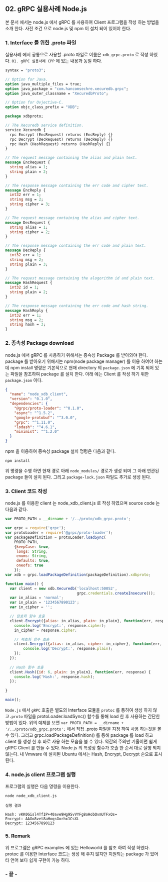## 02. gRPC 실용사례 Node.js

본 문서 에서는 node.js 에서 gRPC 를 사용하여 Client 프로그램을 작성 하는 방법을 소개 한다. 사전 조건 으로 node.js 및 npm 이 설치 되어 있어야 한다. 



### 1. Interface 를 위한 .proto 파일

  실용사례 에서 공통으로 사용할 .proto 파일로 이름은 `xdb_grpc.proto` 로 작성 하였다.
  `01. gRPC 실용사례 CPP` 에 있는 내용과 동일 하다.

```protobuf
syntax = "proto3";

// Option for Java.
option java_multiple_files = true;
option java_package = "com.hancomsechre.xecuredb.grpc";
option java_outer_classname = "XecuredbProto";

// Option for Ovjective-C.
option objc_class_prefix = "XDB";

package xdbproto;

// The Xecuredb service definition.
service Xecuredb {
  rpc Encrypt (EncRequest) returns (EncReply) {}
  rpc Decrypt (DecRequest) returns (DecReply) {}
  rpc Hash (HashRequest) returns (HashReply) {}
}

// The request message containing the alias and plain text.
message EncRequest {
  string alias = 1;
  string plain = 2;
}

// The response message containing the err code and cipher text.
message EncReply {
  int32 err = 1;
  string msg = 2;
  string cipher = 3;
}

// The request message containing the alias and cipher text.
message DecRequest {
  string alias = 1;
  string cipher = 2;
}

// The response message containing the err code and plain text.
message DecReply {
  int32 err = 1;
  string msg = 2;
  string plain = 3;
}

// The request message containing the alogorithm id and plain text.
message HashRequest {
  int32 id = 1;
  string plain = 2;
}

// The response message containing the err code and hash string.
message HashReply {
  int32 err = 1;
  string msg = 2;
  string hash = 3;
}
```



### 2. 종속성 Package download

node.js 에서 gRPC 를 사용하기 위해서는 종속성 Package 를 받아와야 한다. package 를 받아오기 위해서는 npm(node package manager) 를 이용 하여야 하는데 npm install 명령은 기본적으로 현재 directory 의  `package.json` 에 기록 되어 있는 파일을 참조하여 package 를 설치 한다. 아래 에는 Client 를 작성 하기 위한 `package.json` 이다.

```json
{
  "name": "node_xdb_client",
  "version": "0.1.0",
  "dependencies": {
    "@grpc/proto-loader": "^0.1.0",
    "async": "^1.5.2",
    "google-protobuf": "^3.0.0",
    "grpc": "^1.11.0",
    "lodash": "^4.6.1",
    "minimist": "^1.2.0"
  }
}
```

npm 을 이용하여 종속성 package 설치 명령은 다음과 같다.

```
npm install
```

위 명령을 수행 하면 현재 경로 아래 `node_modules/` 경로가 생성 되며 그 아래 연관된 package 들이 설치 된다. 그리고 `package-lock.json` 파일도 추가로 생성 된다.



### 3. Client 코드 작성

node.js 를 이용한 client 는 node_xdb_client.js 로 작성 하였으며 source code 는 다음과 같다.

```javascript
var PROTO_PATH = __dirname + '/../proto/xdb_grpc.proto';

var grpc = require('grpc');
var protoLoader = require('@grpc/proto-loader');
var packageDefinition = protoLoader.loadSync(
    PROTO_PATH,
    {keepCase: true,
     longs: String,
     enums: String,
     defaults: true,
     oneofs: true
    });
var xdb = grpc.loadPackageDefinition(packageDefinition).xdbproto;

function main() {
  var client = new xdb.Xecuredb('localhost:50052',
                                grpc.credentials.createInsecure());
  var in_alias = 'normal';
  var in_plain = '1234567890123';
  var in_cipher = '';

  // 암호화 함수 호출
  client.Encrypt({alias: in_alias, plain: in_plain}, function(err, response) {
    console.log('Encrypt:', response.cipher);
	in_cipher = response.cipher;

	// 복호화 함수 호출
	client.Decrypt({alias: in_alias, cipher: in_cipher}, function(err, response) {
        console.log('Decrypt:', response.plain);
    });	
  });
  
  // Hash 함수 호출
  client.Hash({id: 6, plain: in_plain}, function(err, response) {
    console.log('Hash:', response.hash);
  });
  
}

main();

```

`Node.js` 에서 `gRPC` 호출은 별도의 Interface 모듈을 `protoc` 를 통하여 생성 하지 않고`.proto` 파일을 protoLoader.loadSync() 함수를 통해 load 한 후 사용하는 간단한 방법이 있다.
위의 예제를 보면 `var PROTO_PATH = __dirname + '/../proto/xdb_grpc.proto';` 에서
직접 .proto 파일을 지정 하여 사용 하는것을 볼 수 있다. 그리고 grpc.loadPackageDefinition() 를 통해 package 를 load 하고 client 를 생성 한 후 바로 사용 하는 모습을 볼 수 있다. 약간의 주의만 기울이면 쉽게 gRPC Client 를 만들 수 있다. Node.js 의 특성상 함수가 호출 한 순서 대로 실행 되지 않는다. 내 Vmware 에 설치된 Ubuntu 에서는 Hash, Encrypt, Decrypt 순으로 표시 된다.



### 4. node.js client 프로그램 실행

프로그램의 실행은 다음 명령을 이용한다.

```
node node_xdb_client.js
```



`실행 결과`

```
Hash: vKK0Gisl4TfIP+40ave9Hg9SvVYFg8oHobQvmUTFxQs=
Encrypt: AAGo8vet8aHoqsGorhx1CsXL
Decrypt: 1234567890123
```



### 5. Remark

위 프로그램은 gRPC examples 에 있는 Helloworld 를 참조 하여 작성 하였다.  protoc 를 이용한 Interface 코드는 생성 해 주지 않지만 지원되는 package 가 있어 타 언어 보다 쉽게 구현이 가능 하다.



### - 끝 -

